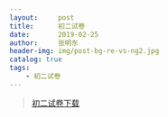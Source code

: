 ```yaml
---
layout:     post
title:      初二试卷
date:       2019-02-25
author:     张明东
header-img: img/post-bg-re-vs-ng2.jpg
catalog: true
tags:
    - 初二试卷
---
```


> [初二试卷下载](https://github.com/bonnieXie/bonniexie.github.io/raw/master/pdfs/yun.pdf)

